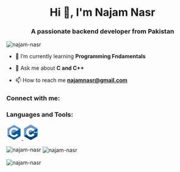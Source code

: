 <h1 align="center">Hi 👋, I'm Najam Nasr</h1>
<h3 align="center">A passionate backend developer from Pakistan</h3>

<p align="left"> <img src="https://komarev.com/ghpvc/?username=najam-nasr&label=Profile%20views&color=0e75b6&style=flat" alt="najam-nasr" /> </p>

- 🌱 I’m currently learning **Programming Fndamentals**

- 💬 Ask me about **C and C++**

- 📫 How to reach me **najamnasr@gmail.com**

<h3 align="left">Connect with me:</h3>
<p align="left">
</p>

<h3 align="left">Languages and Tools:</h3>
<p align="left"> <a href="https://www.cprogramming.com/" target="_blank" rel="noreferrer"> <img src="https://raw.githubusercontent.com/devicons/devicon/master/icons/c/c-original.svg" alt="c" width="40" height="40"/> </a> <a href="https://www.w3schools.com/cpp/" target="_blank" rel="noreferrer"> <img src="https://raw.githubusercontent.com/devicons/devicon/master/icons/cplusplus/cplusplus-original.svg" alt="cplusplus" width="40" height="40"/> </a> </p>

<p><img align="left" src="https://github-readme-stats.vercel.app/api/top-langs?username=najam-nasr&show_icons=true&locale=en&layout=compact" alt="najam-nasr" /></p>

<p>&nbsp;<img align="center" src="https://github-readme-stats.vercel.app/api?username=najam-nasr&show_icons=true&locale=en" alt="najam-nasr" /></p>

<p><img align="center" src="https://github-readme-streak-stats.herokuapp.com/?user=najam-nasr&" alt="najam-nasr" /></p>
